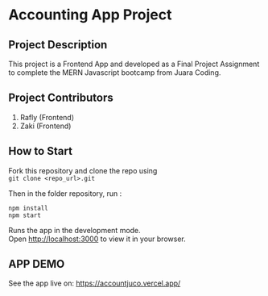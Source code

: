 # Accounting App Project

## Project Description

This project is a Frontend App and developed as a Final Project Assignment to complete the MERN Javascript bootcamp from Juara Coding.

## Project Contributors

1. Rafly (Frontend)
2. Zaki (Frontend)

## How to Start

Fork this repository and clone the repo using\
`git clone <repo_url>.git`

Then in the folder repository, run :

```
npm install
npm start
```

Runs the app in the development mode.\
Open [http://localhost:3000](http://localhost:3000) to view it in your browser.

## APP DEMO
See the app live on: https://accountjuco.vercel.app/
